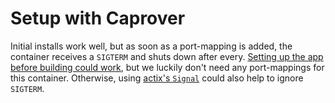 # Setup with Caprover

Initial installs work well, but as soon as a port-mapping is added, the container receives a `SIGTERM` and shuts down after every.
[Setting up the app before building could work](https://github.com/caprover/caprover/issues/720), but we luckily don't need any port-mappings for this container.
Otherwise, using [actix's `Signal`](https://docs.rs/actix-web/4.0.1/actix_web/rt/signal/unix/struct.Signal.html) could also help to ignore `SIGTERM`.

